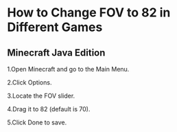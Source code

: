 # How to Change FOV to 82 in Different Games
## Minecraft Java Edition

1.Open Minecraft and go to the Main Menu.

2.Click Options.

3.Locate the FOV slider.

4.Drag it to 82 (default is 70).

5.Click Done to save.
